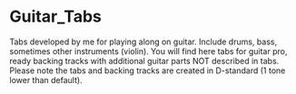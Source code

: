 # Guitar_Tabs
Tabs developed by me for playing along on guitar. Include drums, bass, sometimes other instruments (violin).
You will find here tabs for guitar pro, ready backing tracks with additional guitar parts NOT described in tabs.
Please note the tabs and backing tracks are created in D-standard (1 tone lower than default).
